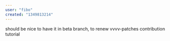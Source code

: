 ```yaml
---
user: "fibo"
created: "1349813214"
---
```


should be nice to have it in beta branch, to renew vvvv-patches contribution tutorial
